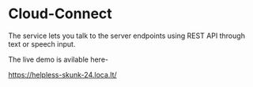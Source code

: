 # Cloud-Connect
The service lets you talk to the server endpoints using REST API through text or speech input. 

The live demo is avilable here-

https://helpless-skunk-24.loca.lt/
